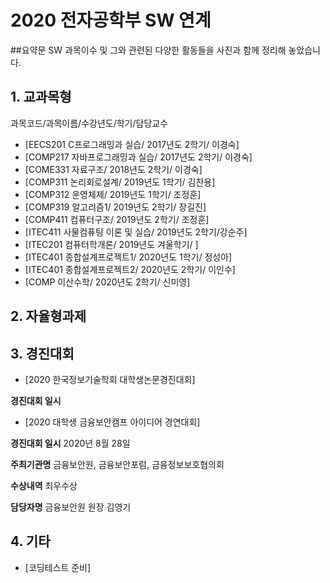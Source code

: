 # 2020 전자공학부 SW 연계

##요약문
SW 과목이수 및 그와 관련된 다양한 활동들을 사진과 함께 정리해 놓았습니다. 

## 1. 교과목형
과목코드/과목이름/수강년도/학기/담당교수
- [EECS201 C프로그래밍과 실습/ 2017년도 2학기/ 이경숙]
- [COMP217 자바프로그래밍과 실습/ 2017년도 2학기/ 이경숙]
- [COME331 자료구조/ 2018년도 2학기/ 이경숙]
- [COMP311 논리회로설계/ 2019년도 1학기/ 김찬용]
- [COMP312 운영체제/ 2019년도 1학기/ 조정훈]
- [COMP319 알고리즘1/ 2019년도 2학기/ 장길진]
- [COMP411 컴퓨터구조/ 2019년도 2학기/ 조정훈]
- [ITEC411 사물컴퓨팅 이론 및 실습/ 2019년도 2학기/강순주]
- [ITEC201 컴퓨터학개론/ 2019년도 겨울학기/ ]
- [ITEC401 종합설계프로젝트1/ 2020년도 1학기/ 정성아]
- [ITEC401 종합설계프로젝트2/ 2020년도 2학기/ 이인수]
- [COMP 이산수학/ 2020년도 2학기/ 신미영]

## 2. 자율형과제

## 3. 경진대회
- [2020 한국정보기술학회 대학생논문경진대회]

**경진대회 일시** 

- [2020 대학생 금융보안캠프 아이디어 경연대회]

**경진대회 일시**  2020년 8월 28일

**주최기관명** 금융보안원, 금융보안포럼, 금융정보보호협의회

**수상내역** 최우수상

**담당자명** 금융보안원 원장 김영기

## 4. 기타
- [코딩테스트 준비]
